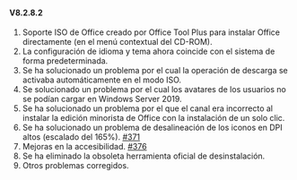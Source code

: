#### V8.2.8.2

1. Soporte ISO de Office creado por Office Tool Plus para instalar Office directamente (en el menú contextual del CD-ROM).
2. La configuración de idioma y tema ahora coincide con el sistema de forma predeterminada.
3. Se ha solucionado un problema por el cual la operación de descarga se activaba automáticamente en el modo ISO.
4. Se solucionado un problema por el cual los avatares de los usuarios no se podían cargar en Windows Server 2019.
5. Se ha solucionado un problema por el que el canal era incorrecto al instalar la edición minorista de Office con la instalación de un solo clic.
6. Se ha solucionado un problema de desalineación de los iconos en DPI altos (escalado del 165%). [#371](https://github.com/YerongAI/Office-Tool/issues/371)
7. Mejoras en la accesibilidad. [#376](https://github.com/YerongAI/Office-Tool/issues/376)
8. Se ha eliminado la obsoleta herramienta oficial de desinstalación.
9. Otros problemas corregidos.
